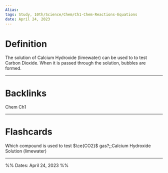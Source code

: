 ```yaml
---
Alias:
tags: Study, 10th/Science/Chem/Ch1-Chem-Reactions-Equations
date: April 24, 2023
---
```

# Definition
The solution of Calcium Hydroxide (limewater) can be used to to test Carbon Dioxide. When it is passed through the solution, bubbles are formed.


---
# Backlinks
Chem Ch1

---
# Flashcards

Which compound is used to test $\ce{CO2}$ gas?;;Calcium Hydroxide Solution (limewater)
<!--SR:!2025-04-12,516,280-->

---

%%
Dates: April 24, 2023
%%